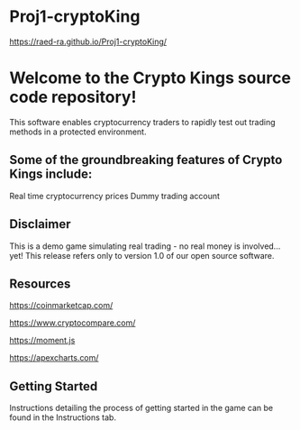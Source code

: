 # Proj1-cryptoKing

https://raed-ra.github.io/Proj1-cryptoKing/

# Welcome to the Crypto Kings source code repository!
This software enables cryptocurrency traders to rapidly test out trading methods in a protected environment.

## Some of the groundbreaking features of Crypto Kings include:

Real time cryptocurrency prices
Dummy trading account

## Disclaimer
This is a demo game simulating real trading - no real money is involved... yet! This release refers only to version 1.0 of our open source software.

## Resources
https://coinmarketcap.com/ 

https://www.cryptocompare.com/

https://moment.js

https://apexcharts.com/

## Getting Started
Instructions detailing the process of getting started in the game can be found in the Instructions tab.
